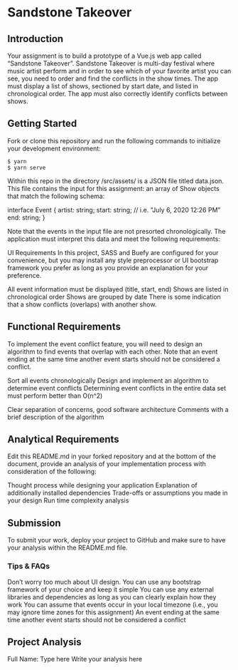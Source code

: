 

# Sandstone Takeover

## Introduction
Your assignment is to build a prototype of a Vue.js web app called “Sandstone Takeover”. Sandstone Takeover is  multi-day festival where music artist perform and in order to see which of your favorite artist you can see, you need to order and find the conflicts in the show times. The app must display a list of shows, sectioned by start date, and listed in chronological order. The app must also correctly identify conflicts between shows.

## Getting Started
Fork or clone this repository and run the following commands to initialize your development environment:

```
$ yarn
$ yarn serve
```

Within this repo in the directory /src/assets/ is a JSON file titled data.json. This file contains the input for this assignment: an array of Show objects that match the following schema:

interface Event {
  artist: string;
  start: string; // i.e. "July 6, 2020 12:26 PM”
  end: string;
}


Note that the events in the input file are not presorted chronologically. The application must interpret this data and meet the following requirements:

UI Requirements
In this project, SASS and Buefy are configured for your convenience, but you may install any style preprocessor or UI bootstrap framework you prefer as long as you provide an explanation for your preference.

All event information must be displayed (title, start, end)
Shows are listed in chronological order
Shows are grouped by date
There is some indication that a show conflicts (overlaps) with another show.


## Functional Requirements
To implement the event conflict feature, you will need to design an algorithm to find events that overlap with each other. Note that an event ending at the same time another event starts should not be considered a conflict.

Sort all events chronologically
Design and implement an algorithm to determine event conflicts
Determining event conflicts in the entire data set must perform better than O(n^2)

Clear separation of concerns, good software architecture
Comments with a brief description of the algorithm


## Analytical Requirements
Edit this README.md in your forked repository and at the bottom of the document, provide an analysis of your implementation process with consideration of the following:

Thought process while designing your application
Explanation of additionally installed dependencies
Trade-offs or assumptions you made in your design
Run time complexity analysis


## Submission
To submit your work, deploy your project to GitHub and make sure to have your analysis within the README.md file.

### Tips & FAQs

Don’t worry too much about UI design. You can use any bootstrap framework of your choice and keep it simple
You can use any external libraries and dependencies as long as you can clearly explain how they work
You can assume that events occur in your local timezone (i.e., you may ignore time zones for this assignment)
An event ending at the same time another event starts should not be considered a conflict


## Project Analysis
Full Name: Type here
Write your analysis here
